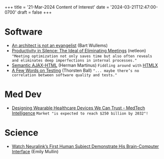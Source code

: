 +++
title = '21-Mar-2024 Content of Interest'
date = '2024-03-21T12:47:00-0700'
draft = false
+++


# Software

-   [An architect is not an evangelist](https://bartwullems.blogspot.com/2024/03/an-architect-is-not-evangelist.html) (Bart Wullems)
-   [Productivity in Silence: The Ideal of Eliminating Meetings](https://habr.com/en/articles/800653/?utm_source=habrahabr&utm_medium=rss&utm_campaign=800653) (netleon)
    `"Meeting optimization not only saves time but also often reveals and eliminates deep imperfections in internal processes."`
-   [Semantic AJAX-HTML](https://herman.bearblog.dev/semantic-ajax-html/)
    (Herman Martinus) `Fiddling around with` [HTMLX](https://htmx.org)
-   [A Few Words on Testing](https://registerspill.thorstenball.com/p/a-few-words-on-testing) (Thorsten Ball)
    `"... maybe there’s no correlation between software quality and tests."`


# Med Dev

-   [Designing Wearable Healthcare Devices We Can Trust - MedTech Intelligence](https://www.google.com/url?rct=j&sa=t&url=https://medtechintelligence.com/feature_article/designing-wearable-healthcare-devices-we-can-trust/&ct=ga&cd=CAIyGjdmYTYyZTUxM2FiM2QxMmY6Y29tOmVuOlVT&usg=AOvVaw1AmHyFZnkErv3z8DS15tH3)
    `Market "is expected to reach $250 billion by 2032"!`


# Science

-   [Watch Neuralink’s First Human Subject Demonstrate His Brain-Computer Interface](https://www.wired.com/story/neuralink-implant-first-human-patient-demonstration/) (Emily Mullin)


